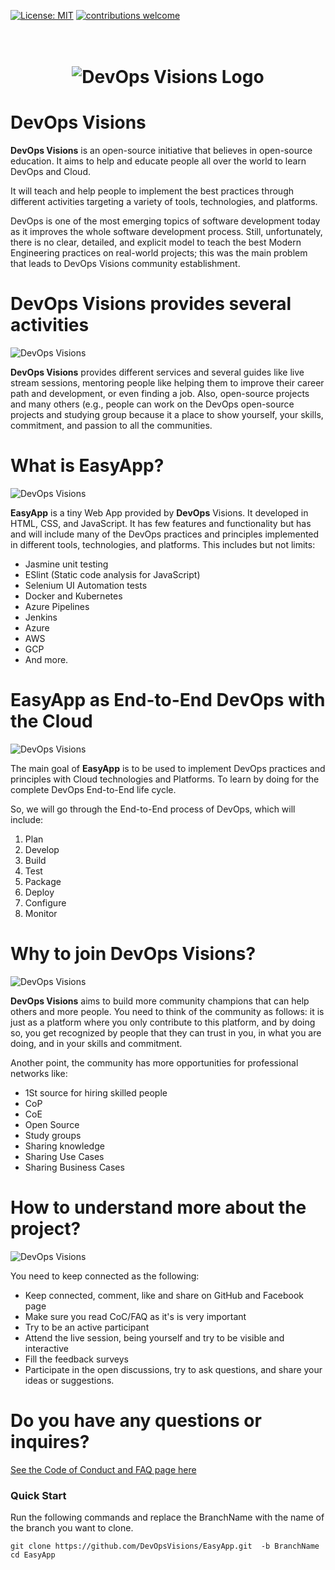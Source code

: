 [![License: MIT](https://img.shields.io/badge/License-MIT-yellow.svg)](https://opensource.org/licenses/MIT)
[![contributions welcome](https://img.shields.io/badge/contributions-welcome-brightgreen.svg?style=flat)](https://github.com/DevOpsVisions/EasyApp/issues)

<h1 align="center">
	<br>
	<img src="https://raw.githubusercontent.com/DevOpsVisions/Docs/master/assets/Logo/DevOps-Visions_Horizontal_Concrete.png" alt="DevOps Visions Logo">
	<br>
</h1>


# DevOps Visions
**DevOps Visions** is an open-source initiative that believes in open-source education. It aims to help and educate people all over the world to learn DevOps and Cloud.


It will teach and help people to implement the best practices through different activities targeting a variety of tools, technologies, and platforms. 

DevOps is one of the most emerging topics of software development today as it improves the whole software development process. Still, unfortunately, there is no clear, detailed, and explicit model to teach the best Modern Engineering practices on real-world projects; this was the main problem that leads to DevOps Visions community establishment.

# DevOps Visions provides several activities
![DevOps Visions](https://raw.githubusercontent.com/DevOpsVisions/Docs/master/assets/MICS/DevOpsVisions-Activities.gif)

**DevOps Visions** provides different services and several guides like live stream sessions, mentoring people like helping them to improve their career path and development, or even finding a job. Also, open-source projects and many others (e.g., people can work on the DevOps open-source projects and studying group because it a place to show yourself, your skills, commitment, and passion to all the communities.

# What is EasyApp?
![DevOps Visions](https://raw.githubusercontent.com/DevOpsVisions/Docs/master/assets/MICS/what-is-EasyApp.gif)

**EasyApp** is a tiny Web App provided by **DevOps** Visions. It developed in HTML, CSS, and JavaScript. It has few features and functionality but has and will include many of the DevOps practices and principles implemented in different tools, technologies, and platforms.
This includes but not limits:
- Jasmine unit testing
- ESlint (Static code analysis for JavaScript)
- Selenium UI Automation tests
- Docker and Kubernetes
- Azure Pipelines
- Jenkins
- Azure
- AWS
- GCP
- And more.



# EasyApp as End-to-End DevOps with the Cloud

![DevOps Visions](https://raw.githubusercontent.com/DevOpsVisions/Docs/master/assets/MICS/DevOps-End-to-End.gif)

The main goal of **EasyApp** is to be used to implement DevOps practices and principles with Cloud technologies and Platforms. To learn by doing for the complete DevOps End-to-End life cycle. 

So, we will go through the End-to-End process of DevOps, which will include:
1. Plan
1. Develop
1. Build
1. Test
1. Package
1. Deploy
1. Configure
1. Monitor

# Why to join DevOps Visions?

![DevOps Visions](https://raw.githubusercontent.com/DevOpsVisions/Docs/master/assets/MICS/community-network.gif)


**DevOps Visions** aims to build more community champions that can help others and more people.
You need to think of the community as follows: it is just as a platform where you only contribute to this platform, and by doing so, you get recognized by people that they can trust in you, in what you are doing, and in your skills and commitment. 

Another point, the community has more opportunities for professional networks like:
- 1St source for hiring skilled people
- CoP
- CoE
- Open Source
- Study groups
- Sharing knowledge
- Sharing Use Cases
- Sharing Business Cases


# How to understand more about the project? 
![DevOps Visions](https://raw.githubusercontent.com/DevOpsVisions/Docs/master/assets/MICS/active-part.gif)

You need to keep connected as the following:
- Keep connected, comment, like and share on GitHub and Facebook page
- Make sure you read CoC/FAQ as it's is very important
- Try to be an active participant 
- Attend the live session, being yourself and try to be visible and interactive 
- Fill the feedback surveys
- Participate in the open discussions, try to ask questions, and share your ideas or suggestions.


# Do you have any questions or inquires?
[See the Code of Conduct and FAQ page here](https://github.com/DevOpsVisions/Docs/tree/master/mics/CoC%20and%20FAQ)

### Quick Start

Run the following commands and replace the BranchName with the name of the branch you want to clone.

```
git clone https://github.com/DevOpsVisions/EasyApp.git  -b BranchName
cd EasyApp
```





